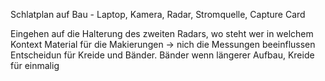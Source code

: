 Schlatplan auf Bau - Laptop, Kamera, Radar, Stromquelle, Capture Card

 Eingehen auf die Halterung des zweiten Radars, wo steht wer in welchem Kontext
Material für die Makierungen -> nich die Messungen beeinflussen
Entscheidun für Kreide und Bänder. Bänder wenn längerer Aufbau, Kreide für einmalig